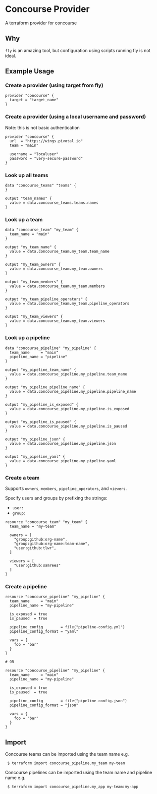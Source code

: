 # Concourse Provider

A terraform provider for concourse

## Why

`fly` is an amazing tool, but configuration using scripts running fly is not
ideal.

## Example Usage

### Create a provider (using target from fly)

```hcl
provider "concourse" {
  target = "target_name"
}
```

### Create a provider (using a local username and password)

Note: this is not basic authentication

```hcl
provider "concourse" {
  url  = "https://wings.pivotal.io"
  team = "main"

  username = "localuser"
  password = "very-secure-password"
}
```

### Look up all teams

```hcl
data "concourse_teams" "teams" {
}

output "team_names" {
  value = data.concourse_teams.teams.names
}
```

### Look up a team

```hcl
data "concourse_team" "my_team" {
  team_name = "main"
}

output "my_team_name" {
  value = data.concourse_team.my_team.team_name
}

output "my_team_owners" {
  value = data.concourse_team.my_team.owners
}

output "my_team_members" {
  value = data.concourse_team.my_team.members
}

output "my_team_pipeline_operators" {
  value = data.concourse_team.my_team.pipeline_operators
}

output "my_team_viewers" {
  value = data.concourse_team.my_team.viewers
}
```

### Look up a pipeline

```hcl
data "concourse_pipeline" "my_pipeline" {
  team_name     = "main"
  pipeline_name = "pipeline"
}

output "my_pipeline_team_name" {
  value = data.concourse_pipeline.my_pipeline.team_name
}

output "my_pipeline_pipeline_name" {
  value = data.concourse_pipeline.my_pipeline.pipeline_name
}

output "my_pipeline_is_exposed" {
  value = data.concourse_pipeline.my_pipeline.is_exposed
}

output "my_pipeline_is_paused" {
  value = data.concourse_pipeline.my_pipeline.is_paused
}

output "my_pipeline_json" {
  value = data.concourse_pipeline.my_pipeline.json
}

output "my_pipeline_yaml" {
  value = data.concourse_pipeline.my_pipeline.yaml
}
```

### Create a team

Supports `owners`, `members`, `pipeline_operators`, and `viewers`.

Specify users and groups by prefixing the strings:

* `user:`
* `group:`

```hcl
resource "concourse_team" "my_team" {
  team_name = "my-team"

  owners = [
    "group:github:org-name",
    "group:github:org-name:team-name",
    "user:github:tlwr",
  ]

  viewers = [
    "user:github:samrees"
  ]
}
```

### Create a pipeline

```hcl
resource "concourse_pipeline" "my_pipeline" {
  team_name     = "main"
  pipeline_name = "my-pipeline"

  is_exposed = true
  is_paused  = true

  pipeline_config        = file("pipeline-config.yml")
  pipeline_config_format = "yaml"

  vars = {
    foo = "bar"
  }
}

# OR

resource "concourse_pipeline" "my_pipeline" {
  team_name     = "main"
  pipeline_name = "my-pipeline"

  is_exposed = true
  is_paused  = true

  pipeline_config        = file("pipeline-config.json")
  pipeline_config_format = "json"

  vars = {
    foo = "bar"
  }
}
```

## Import

Concourse teams can be imported using the team name e.g.

```
 $ terraform import concourse_pipeline.my_team my-team
```

Concourse pipelines can be imported using the team name and pipeline name e.g.

```
 $ terraform import concourse_pipeline.my_app my-team:my-app
```
